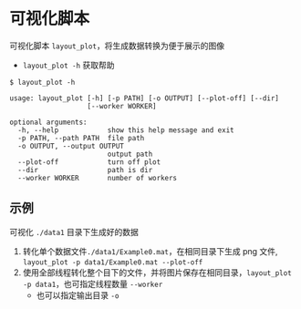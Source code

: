 # 可视化脚本

可视化脚本 `layout_plot`，将生成数据转换为便于展示的图像

- `layout_plot -h` 获取帮助
```
$ layout_plot -h

usage: layout_plot [-h] [-p PATH] [-o OUTPUT] [--plot-off] [--dir]
                   [--worker WORKER]

optional arguments:
  -h, --help            show this help message and exit
  -p PATH, --path PATH  file path
  -o OUTPUT, --output OUTPUT
                        output path
  --plot-off            turn off plot
  --dir                 path is dir
  --worker WORKER       number of workers
```

## 示例

可视化 `./data1` 目录下生成好的数据
 1. 转化单个数据文件`./data1/Example0.mat`，在相同目录下生成 png 文件, `layout_plot -p data1/Example0.mat --plot-off`
 1. 使用全部线程转化整个目下的文件，并将图片保存在相同目录，`layout_plot -p data1`，也可指定线程数量 `--worker`
     - 也可以指定输出目录 `-o`
